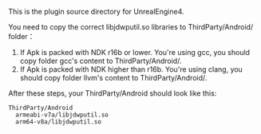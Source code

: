 This is the plugin source directory for UnrealEngine4.

You need to copy the correct libjdwputil.so libraries to ThirdParty/Android/ folder：

1. If Apk is packed with NDK r16b or lower.
   You're using gcc, you should copy folder gcc's content to ThirdParty/Android/.
2. If Apk is packed with NDK higher than r16b.
   You're using clang, you should copy folder llvm's content to ThirdParty/Android/.

After these steps, your ThirdParty/Android should look like this:

```
ThirdParty/Android
  armeabi-v7a/libjdwputil.so
  arm64-v8a/libjdwputil.so
```